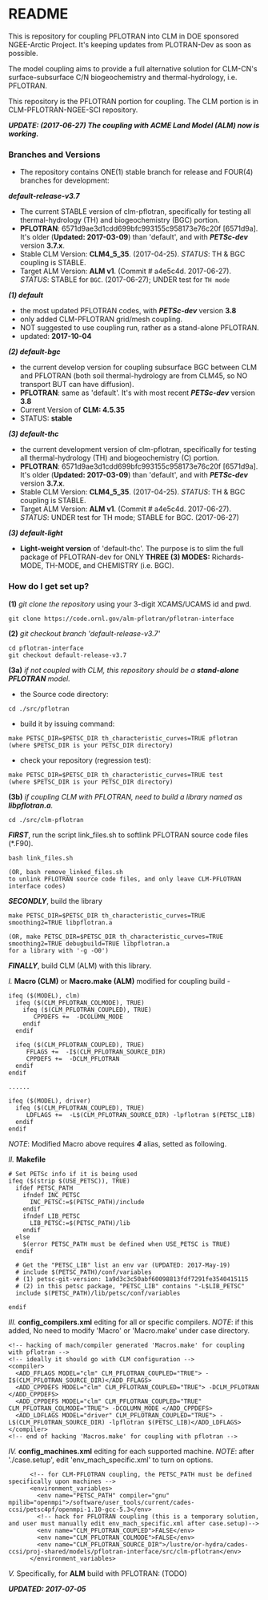 # README #

This is repository for coupling PFLOTRAN into CLM in DOE sponsored NGEE-Arctic Project. It's keeping updates from PLOTRAN-Dev as soon as possible.

The model coupling aims to provide a full alternative solution for CLM-CN's surface-subsurface C/N biogeochemistry and thermal-hydrology, i.e. PFLOTRAN.

This repository is the PFLOTRAN portion for coupling. The CLM portion is in CLM-PFLOTRAN-NGEE-SCI repository.

***UPDATE: (2017-06-27) The coupling with ACME Land Model (ALM) now is working.***

### Branches and Versions ###

* The repository contains ONE(1) stable branch for release and FOUR(4) branches for development:

***default-release-v3.7***
 - The current STABLE version of clm-pflotran, specifically for testing all thermal-hydrology (TH) and biogeochemistry (BGC) portion. 
 - **PFLOTRAN**: 6571d9ae3d1cdd699bfc993155c958173e76c20f [6571d9a]. It's older (**Updated: 2017-03-09**) than 'default', and with ***PETSc-dev*** version **3.7.x**.
 - Stable CLM Version: **CLM4_5_35**. (2017-04-25).  *STATUS*: TH & BGC coupling is STABLE. 
 - Target ALM Version: **ALM v1**. (Commit # a4e5c4d. 2017-06-27).  *STATUS*: STABLE for ```BGC```. (2017-06-27); UNDER test for ```TH mode``` 

  
***(1) default*** 

 - the most updated PFLOTRAN codes, with ***PETSc-dev*** version **3.8**
 - only added CLM-PFLOTRAN grid/mesh coupling. 
 - NOT suggested to use coupling run, rather as a stand-alone PFLOTRAN. 
 - updated: **2017-10-04**
 

***(2) default-bgc*** 
 - the current develop version for coupling subsurface BGC between CLM and PFLOTRAN (both soil thermal-hydrology are from CLM45, so NO transport BUT can have diffusion). 
 - **PFLOTRAN**: same as 'default'. It's with most recent ***PETSc-dev*** version **3.8**
 - Current Version of **CLM: 4.5.35**
 - STATUS: **stable**
 

***(3) default-thc*** 

 - the current development version of clm-pflotran, specifically for testing all thermal-hydrology (TH) and biogeochemistry (C) portion. 
 - **PFLOTRAN**: 6571d9ae3d1cdd699bfc993155c958173e76c20f [6571d9a]. It's older (**Updated: 2017-03-09**) than 'default', and with ***PETSc-dev*** version **3.7.x**.
 - Stable CLM Version: **CLM4_5_35**. (2017-04-25).  *STATUS*: TH & BGC coupling is STABLE. 
 - Target ALM Version: **ALM v1**. (Commit # a4e5c4d. 2017-06-27).  *STATUS*: UNDER test for TH mode; STABLE for BGC. (2017-06-27) 

***(3) default-light*** 

 - **Light-weight version** of 'default-thc'.  The purpose is to slim the full package of PFLOTRAN-dev for ONLY **THREE (3) MODES:** Richards-MODE, TH-MODE, and CHEMISTRY (i.e. BGC).


### How do I get set up? ###

**(1)** *git clone the repository* using your 3-digit XCAMS/UCAMS id and pwd.
```
git clone https://code.ornl.gov/alm-pflotran/pflotran-interface
```

**(2)** *git checkout branch 'default-release-v3.7'*
```
cd pflotran-interface
git checkout default-release-v3.7
```

**(3a)** *if not coupled with CLM, this repository should be a **stand-alone PFLOTRAN** model.*

- the Source code directory: 
```
cd ./src/pflotran
```

- build it by issuing command:
```
make PETSC_DIR=$PETSC_DIR th_characteristic_curves=TRUE pflotran
(where $PETSC_DIR is your PETSC_DIR directory)
```

- check your repository (regression test):
```
make PETSC_DIR=$PETSC_DIR th_characteristic_curves=TRUE test
(where $PETSC_DIR is your PETSC_DIR directory)
```

**(3b)** *if coupling CLM with PFLOTRAN, need to build a library named as **libpflotran.a**.*
```
cd ./src/clm-pflotran
```

***FIRST***, run the script link_files.sh to softlink PFLOTRAN source code files (*.F90).
```
bash link_files.sh

(OR, bash remove_linked_files.sh 
to unlink PFLOTRAN source code files, and only leave CLM-PFLOTRAN interface codes)
```

***SECONDLY***, build the library
```
make PETSC_DIR=$PETSC_DIR th_characteristic_curves=TRUE smoothing2=TRUE libpflotran.a

(OR, make PETSC_DIR=$PETSC_DIR th_characteristic_curves=TRUE smoothing2=TRUE debugbuild=TRUE libpflotran.a
for a library with '-g -O0')

```

***FINALLY***, build CLM (ALM) with this library.

*I.* **Macro (CLM)** or **Macro.make (ALM)** modified for coupling build -
```
ifeq ($(MODEL), clm) 
  ifeq ($(CLM_PFLOTRAN_COLMODE), TRUE) 
    ifeq ($(CLM_PFLOTRAN_COUPLED), TRUE) 
       CPPDEFS +=  -DCOLUMN_MODE 
    endif
  endif

  ifeq ($(CLM_PFLOTRAN_COUPLED), TRUE) 
     FFLAGS +=  -I$(CLM_PFLOTRAN_SOURCE_DIR)
     CPPDEFS +=  -DCLM_PFLOTRAN 
  endif
endif

......

ifeq ($(MODEL), driver) 
  ifeq ($(CLM_PFLOTRAN_COUPLED), TRUE) 
     LDFLAGS +=  -L$(CLM_PFLOTRAN_SOURCE_DIR) -lpflotran $(PETSC_LIB)
  endif
endif

```

*NOTE*: Modified Macro above requires ***4*** alias, setted as following.

*II.* **Makefile**
```
# Set PETSc info if it is being used
ifeq ($(strip $(USE_PETSC)), TRUE)
  ifdef PETSC_PATH
    ifndef INC_PETSC
      INC_PETSC:=$(PETSC_PATH)/include
    endif
    ifndef LIB_PETSC
      LIB_PETSC:=$(PETSC_PATH)/lib
    endif
  else
    $(error PETSC_PATH must be defined when USE_PETSC is TRUE)
  endif

  # Get the "PETSC_LIB" list an env var (UPDATED: 2017-May-19)
  # include $(PETSC_PATH)/conf/variables
  # (1) petsc-git-version: 1a9d3c3c50abf60098813fdf7291fe3540415115
  # (2) in this petsc package, "PETSC_LIB" contains "-L$LIB_PETSC"
  include $(PETSC_PATH)/lib/petsc/conf/variables
  
endif

```

*III.* **config_compilers.xml** editing for all or specific compilers. *NOTE*: if this added, No need to modify 'Macro' or 'Macro.make' under case directory. 

```
<!-- hacking of mach/compiler generated 'Macros.make' for coupling with pflotran -->
<!-- ideally it should go with CLM configuration -->
<compiler>
  <ADD_FFLAGS MODEL="clm" CLM_PFLOTRAN_COUPLED="TRUE"> -I$(CLM_PFLOTRAN_SOURCE_DIR)</ADD_FFLAGS>
  <ADD_CPPDEFS MODEL="clm" CLM_PFLOTRAN_COUPLED="TRUE"> -DCLM_PFLOTRAN </ADD_CPPDEFS>
  <ADD_CPPDEFS MODEL="clm" CLM_PFLOTRAN_COUPLED="TRUE" CLM_PFLOTRAN_COLMODE="TRUE"> -DCOLUMN_MODE </ADD_CPPDEFS>
  <ADD_LDFLAGS MODEL="driver" CLM_PFLOTRAN_COUPLED="TRUE"> -L$(CLM_PFLOTRAN_SOURCE_DIR) -lpflotran $(PETSC_LIB)</ADD_LDFLAGS>
</compiler>
<!-- end of hacking 'Macros.make' for coupling with pflotran -->

```


*IV.* **config_machines.xml** editing for each supported machine. *NOTE*: after './case.setup', edit 'env_mach_specific.xml' to turn on options.

```
      <!-- for CLM-PFLOTRAN coupling, the PETSC_PATH must be defined specifically upon machines -->
      <environment_variables>
        <env name="PETSC_PATH" compiler="gnu" mpilib="openmpi">/software/user_tools/current/cades-ccsi/petsc4pf/openmpi-1.10-gcc-5.3</env>      
        <!-- hack for PFLOTRAN coupling (this is a temporary solution, and user must manually edit env_mach_specific.xml after case.setup)-->
        <env name="CLM_PFLOTRAN_COUPLED">FALSE</env>
        <env name="CLM_PFLOTRAN_COLMODE">FALSE</env>
        <env name="CLM_PFLOTRAN_SOURCE_DIR">/lustre/or-hydra/cades-ccsi/proj-shared/models/pflotran-interface/src/clm-pflotran</env>
      </environment_variables>       

```



*V.* Specifically, for **ALM** build with PFLOTRAN:
(TODO)




***UPDATED: 2017-07-05***